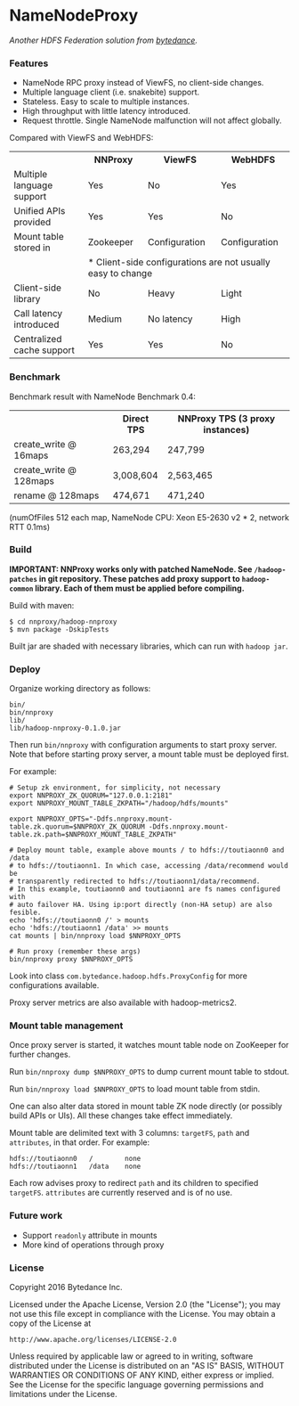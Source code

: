 # NameNodeProxy

*Another HDFS Federation solution from [bytedance](http://www.bytedance.com/).*

### Features
 * NameNode RPC proxy instead of ViewFS, no client-side changes.
 * Multiple language client (i.e. snakebite) support.
 * Stateless. Easy to scale to multiple instances.
 * High throughput with little latency introduced.
 * Request throttle. Single NameNode malfunction will not affect globally.


Compared with ViewFS and WebHDFS:
<table>
<tr><th></th><th>NNProxy</th><th>ViewFS</th><th>WebHDFS</th></tr>
<tr><td>Multiple language support</td><td>Yes</td><td>No</td><td>Yes</td></tr>
<tr><td>Unified APIs provided</td><td>Yes</td><td>Yes</td><td>No</td></tr>
<tr><td>Mount table stored in</td><td>Zookeeper</td><td>Configuration</td><td>Configuration</td></tr>
<tr><td></td><td colspan="3">* Client-side configurations are not usually easy to change</td></tr>
<tr><td>Client-side library</td><td>No</td><td>Heavy</td><td>Light</td></tr>
<tr><td>Call latency introduced</td><td>Medium</td><td>No latency</td><td>High</td></tr>
<tr><td>Centralized cache support</td><td>Yes</td><td>Yes</td><td>No</td></tr>
</table>

### Benchmark
Benchmark result with NameNode Benchmark 0.4:
<table>
<tr><th></th><th>Direct TPS</th><th>NNProxy TPS (3 proxy instances)</th></tr>
<tr><td>create_write @ 16maps</td><td>263,294</td><td>247,799</td></tr>
<tr><td>create_write @ 128maps</td><td>3,008,604</td><td>2,563,465</td></tr>
<tr><td>rename @ 128maps</td><td>474,671</td><td>471,240</td></tr>
</table>
(numOfFiles 512 each map, NameNode CPU: Xeon E5-2630 v2 * 2, network RTT 0.1ms)

### Build

**IMPORTANT: NNProxy works only with patched NameNode. See `/hadoop-patches` in git repository. These patches add proxy support to `hadoop-common` library. Each of them must be applied before compiling.**

Build with maven:

```
$ cd nnproxy/hadoop-nnproxy
$ mvn package -DskipTests
```
Built jar are shaded with necessary libraries, which can run with `hadoop jar`.

### Deploy

Organize working directory as follows:
```
bin/
bin/nnproxy
lib/
lib/hadoop-nnproxy-0.1.0.jar
```
Then run `bin/nnproxy` with configuration arguments to start proxy server.
Note that before starting proxy server, a mount table must be deployed first.

For example:
```
# Setup zk environment, for simplicity, not necessary
export NNPROXY_ZK_QUORUM="127.0.0.1:2181"
export NNPROXY_MOUNT_TABLE_ZKPATH="/hadoop/hdfs/mounts"

export NNPROXY_OPTS="-Ddfs.nnproxy.mount-table.zk.quorum=$NNPROXY_ZK_QUORUM -Ddfs.nnproxy.mount-table.zk.path=$NNPROXY_MOUNT_TABLE_ZKPATH"

# Deploy mount table, example above mounts / to hdfs://toutiaonn0 and /data 
# to hdfs://toutiaonn1. In which case, accessing /data/recommend would be 
# transparently redirected to hdfs://toutiaonn1/data/recommend.
# In this example, toutiaonn0 and toutiaonn1 are fs names configured with 
# auto failover HA. Using ip:port directly (non-HA setup) are also fesible.
echo 'hdfs://toutiaonn0 /' > mounts
echo 'hdfs://toutiaonn1 /data' >> mounts
cat mounts | bin/nnproxy load $NNPROXY_OPTS

# Run proxy (remember these args)
bin/nnproxy proxy $NNPROXY_OPTS
```
Look into class `com.bytedance.hadoop.hdfs.ProxyConfig` for more configurations available.

Proxy server metrics are also available with hadoop-metrics2.

### Mount table management
Once proxy server is started, it watches mount table node on ZooKeeper for further changes.

Run `bin/nnproxy dump $NNPROXY_OPTS` to dump current mount table to stdout.

Run `bin/nnproxy load $NNPROXY_OPTS` to load mount table from stdin.

One can also alter data stored in mount table ZK node directly (or possibly build APIs or UIs). 
All these changes take effect immediately.

Mount table are delimited text with 3 columns: `targetFS`, `path` and `attributes`, in that order.
For example:
```
hdfs://toutiaonn0   /        none
hdfs://toutiaonn1   /data    none
```
Each row advises proxy to redirect `path` and its children to specified `targetFS`. `attributes` are currently reserved and is of no use.


### Future work
* Support `readonly` attribute in mounts
* More kind of operations through proxy

### License
Copyright 2016 Bytedance Inc.

Licensed under the Apache License, Version 2.0 (the "License");
you may not use this file except in compliance with the License.
You may obtain a copy of the License at

    http://www.apache.org/licenses/LICENSE-2.0

Unless required by applicable law or agreed to in writing, software
distributed under the License is distributed on an "AS IS" BASIS,
WITHOUT WARRANTIES OR CONDITIONS OF ANY KIND, either express or implied.
See the License for the specific language governing permissions and
limitations under the License.
